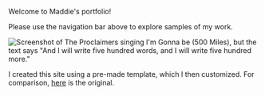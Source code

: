 Welcome to Maddie's portfolio!

Please use the navigation bar above to explore samples of my work. 

![Screenshot of The Proclaimers singing I'm Gonna be (500 Miles), but the text says "And I will write five hundred words, and I will write five hundred more."](https://github.com/maddie35/maddie.github.io/assets/147114265/0fe7eaed-8062-4c44-9707-fbffe458c2f6)

I created this site using a pre-made template, which I then customized. For comparison, [here](https://pages-themes.github.io/cayman/) is the original.
